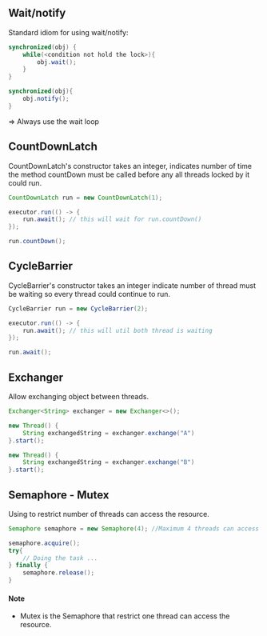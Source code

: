 ## Wait/notify
Standard idiom for using wait/notify:

```java
synchronized(obj) {
    while(<condition not hold the lock>){
        obj.wait();
    }
}

synchronized(obj){
    obj.notify();
}
```
=> Always use the wait loop  

## CountDownLatch

CountDownLatch's constructor takes an integer, indicates number of time the method countDown must be called before any all threads locked by it could run.

``` java
CountDownLatch run = new CountDownLatch(1);

executor.run(() -> {
    run.await(); // this will wait for run.countDown()
});

run.countDown();
```

## CycleBarrier

CycleBarrier's constructor takes an integer indicate number of thread must be waiting so every thread could continue to run.

``` java 
CycleBarrier run = new CycleBarrier(2);

executor.run(() -> {
    run.await(); // this will util both thread is waiting
});

run.await();
```

## Exchanger

Allow exchanging object between threads.

```java
Exchanger<String> exchanger = new Exchanger<>();

new Thread() {
    String exchangedString = exchanger.exchange("A")
}.start();

new Thread() {
    String exchangedString = exchanger.exchange("B")
}.start();
```

## Semaphore - Mutex

Using to restrict number of threads can access the resource.

```java
Semaphore semaphore = new Semaphore(4); //Maximum 4 threads can access the resource

semaphore.acquire();
try{
    // Doing the task ...
} finally {
    semaphore.release();
}

```

#### Note
* Mutex is the Semaphore that restrict one thread can access the resource.

